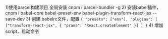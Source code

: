 1)使用parcel构建项目
  全局安装 cnpm i parcel-bundler -g
2) 安装babel插件，
    cnpm i babel-core babel-preset-env babel-plugin-transform-react-jsx --save-dev
3) 创建.babelrc文件，配置
    ```
    {
        "presets": ["env"],
        "plugins": [
            ["transform-react-jsx", {
                "prama": "React.createElement"
            }]
        ]
    }
    ```
4) 增加script，启动命令
